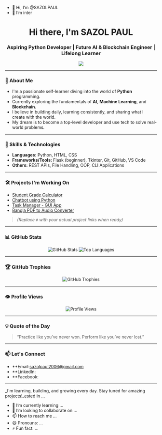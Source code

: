 - 👋 Hi, I’m @SAZOLPAUL
- 👀 I’m inter<!-- GitHub Profile README for SAZOL PAUL -->

<h1 align="center">Hi there, I'm SAZOL PAUL</h1>
<h3 align="center">Aspiring Python Developer | Future AI & Blockchain Engineer | Lifelong Learner</h3>

<p align="center">
  <img src="https://readme-typing-svg.herokuapp.com?lines=Python+Developer;AI+Enthusiast;Blockchain+Explorer;Code+Dream+Build&center=true&width=500&height=45&color=58a6ff">
</p>

---

### 🚀 About Me

- I'm a passionate self-learner diving into the world of **Python** programming.
- Currently exploring the fundamentals of **AI**, **Machine Learning**, and **Blockchain**.
- I believe in building daily, learning consistently, and sharing what I create with the world.
- My dream is to become a top-level developer and use tech to solve real-world problems.

---

### 🧠 Skills & Technologies

- **Languages:** Python, HTML, CSS
- **Frameworks/Tools:** Flask (beginner), Tkinter, Git, GitHub, VS Code
- **Others:** REST APIs, File Handling, OOP, CLI Applications

---

### 🛠️ Projects I'm Working On

- [Student Grade Calculator](#)
- [Chatbot using Python](#)
- [Task Manager - GUI App](#)
- [Bangla PDF to Audio Converter](#)

> *(Replace `#` with your actual project links when ready)*

---

### 📊 GitHub Stats

<p align="center">
  <img src="https://github-readme-stats.vercel.app/api?username=SAZOLPAUL&show_icons=true&theme=tokyonight" alt="GitHub Stats"/>
  <img src="https://github-readme-stats.vercel.app/api/top-langs/?username=SAZOLPAUL&layout=compact&theme=tokyonight" alt="Top Languages"/>
</p>

---

### 🏆 GitHub Trophies

<p align="center">
  <img src="https://github-profile-trophy.vercel.app/?username=SAZOLPAUL&theme=gruvbox&no-frame=true&column=6" alt="GitHub Trophies"/>
</p>

---

### 👁️ Profile Views

<p align="center">
  <img src="https://komarev.com/ghpvc/?username=SAZOLPAUL&label=Profile+Views&color=0e75b6&style=flat" alt="Profile Views"/>
</p>

---

### 💡 Quote of the Day

> “Practice like you’ve never won. Perform like you’ve never lost.”

---

### 📫 Let's Connect

- **Email:sazolpaul2006@gmail.com
- **LinkedIn:
- **Facebook:

---

_I'm learning, building, and growing every day. Stay tuned for amazing projects!_ested in ...
- 🌱 I’m currently learning ...
- 💞️ I’m looking to collaborate on ...
- 📫 How to reach me ...
- 😄 Pronouns: ...
- ⚡ Fun fact: ...

<!---
SAZOLPAUL/SAZOLPAUL is a ✨ special ✨ repository because its `README.md` (this file) appears on your GitHub profile.
You can click the Preview link to take a look at your changes.
--->
